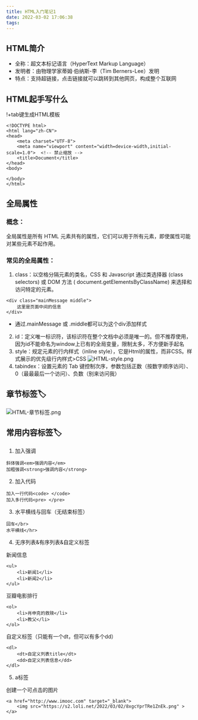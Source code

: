 ```yaml
---
title: HTML入门笔记1
date: 2022-03-02 17:06:38
tags:
---
```

## HTML简介
- 全称：超文本标记语言（HyperText Markup Language）
- 发明者：由物理学家蒂姆·伯纳斯-李（Tim Berners-Lee）发明
- 特点：支持超链接，点击链接就可以跳转到其他网页，构成整个互联网

## HTML起手写什么
!+tab键生成HTML模板
```
<!DOCTYPE html>
<html lang="zh-CN">
<head>
    <meta charset="UTF-8">
    <meta name="viewport" content="width=device-width,initial-scale=1.0">  <!-- 禁止缩放 -->
    <title>Document</title>
</head>
<body>

</body>
</html>
```

## 全局属性
### 概念：
全局属性是所有 HTML 元素共有的属性，它们可以用于所有元素，即使属性可能对某些元素不起作用。
### 常见的全局属性：
1. class：以空格分隔元素的类名，CSS 和 Javascript 通过类选择器 (class selectors) 或 DOM 方法 ( document.getElementsByClassName) 来选择和访问特定的元素。
```
<div class="mainMessage middle">
    这里是页面中间的信息
</div>
```
- 通过.mainMessage 或 .middle都可以为这个div添加样式
2. id：定义唯一标识符，该标识符在整个文档中必须是唯一的。但不推荐使用，因为id不能命名为window上已有的全局变量，限制太多，不方便新手起名
3. style：规定元素的行内样式（inline style），它是Html的属性，而非CSS。样式展示的优先级行内样式>CSS
![HTML-style.png](https://s2.loli.net/2022/03/02/RLQp7KXBFNr4cyP.png)
4. tabindex：设置元素的 Tab 键控制次序，参数包括正数（按数字顺序访问）、0（最最最后一个访问）、负数（别来访问我）

## 章节标签🏷
![HTML-章节标签.png](https://s2.loli.net/2022/03/02/NnXAbS7gZJjdO91.png)

## 常用内容标签🏷
1. 加入强调
```
斜体强调<em>强调内容</em>
加粗强调<strong>强调内容</strong>
```
2. 加入代码
```
加入一行代码<code> </code>
加入多行代码<pre> </pre>
```
3. 水平横线与回车（无结束标签）
```
回车</br>
水平横线</hr>
```
4. 无序列表&有序列表&自定义标签

新闻信息
```
<ul>
    <li>新闻1</li>
    <li>新闻2</li>
</ul>
```
豆瓣电影排行
```
<ol>
    <li>肖申克的救赎</li>
    <li>教父</li>
</ol>
```
自定义标签（只能有一个dt，但可以有多个dd）
```
<dl>
    <dt>自定义列表title</dt>
    <dd>自定义列表信息</dd>
</dl>
```
5. a标签

创建一个可点击的图片
```
<a href="http://www.imooc.com" target="_blank">
    <img src="https://s2.loli.net/2022/03/02/8xgcYprTRe1ZnEk.png" >
</a>
```